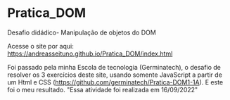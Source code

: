 # Pratica_DOM
 Desafio didádico- Manipulação de objetos do DOM

Acesse o site por aqui: https://andreasseituno.github.io/Pratica_DOM/index.html

Foi passado pela minha Escola de tecnologia (Germinatech), o desafio de resolver os 3 exercícios deste site, usando somente JavaScript a partir de um Html e CSS (https://github.com/germinatech/Pratica-DOM1-1A). E este foi o meu resultado. "Essa atividade foi realizada em 16/09/2022"
